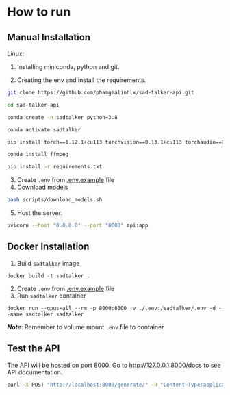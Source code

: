 # How to run
## Manual Installation
Linux:
1. Installing miniconda, python and git.

2. Creating the env and install the requirements.
``` bash
git clone https://github.com/phamgialinhlx/sad-talker-api.git

cd sad-talker-api 

conda create -n sadtalker python=3.8

conda activate sadtalker

pip install torch==1.12.1+cu113 torchvision==0.13.1+cu113 torchaudio==0.12.1 --extra-index-url https://download.pytorch.org/whl/cu113

conda install ffmpeg

pip install -r requirements.txt
```
3. Create `.env` from [.env.example](./.env.example) file 
4. Download models
```bash
bash scripts/download_models.sh
```
5. Host the server.
``` bash
uvicorn --host "0.0.0.0" --port "8000" api:app
```

## Docker Installation
1. Build `sadtalker` image
```
docker build -t sadtalker .
```
2. Create `.env` from [.env.example](./.env.example) file 
3. Run `sadtalker` container
```
docker run --gpus=all --rm -p 8000:8000 -v ./.env:/sadtalker/.env -d --name sadtalker sadtalker
```
***Note***: Remember to volume mount `.env` file to container

## Test the API
The API  will be hosted on port 8000.
Go to http://127.0.0.1:8000/docs to see API documentation.
``` bash
curl -X POST "http://localhost:8000/generate/" -H "Content-Type:application/json" -d '{"image_link": "https://raw.githubusercontent.com/OpenTalker/SadTalker/main/examples/source_image/happy.png","audio_link": "https://github.com/OpenTalker/SadTalker/raw/main/examples/driven_audio/chinese_poem2.wav"}'
```

